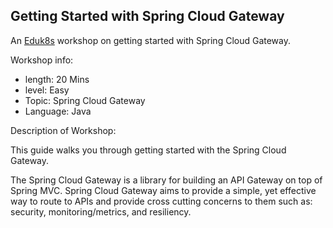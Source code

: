 ## Getting Started with Spring Cloud Gateway

An [Eduk8s](https://docs.eduk8s.io/en/latest/project-details/project-overview.html) workshop on getting started with Spring Cloud Gateway.

Workshop info:

- length: 20 Mins
- level: Easy
- Topic: Spring Cloud Gateway
- Language: Java

Description of Workshop:

This guide walks you through getting started with the Spring Cloud Gateway.

The Spring Cloud Gateway is a library for building an API Gateway on top of Spring MVC. Spring Cloud Gateway aims to provide a simple, yet effective way to route to APIs and provide cross cutting concerns to them such as: security, monitoring/metrics, and resiliency.
